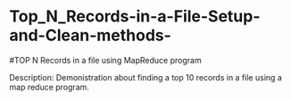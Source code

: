 # Top_N_Records-in-a-File-Setup-and-Clean-methods-
#TOP N Records in a file using MapReduce program

Description: Demonistration about finding a top 10 records in a file using a map reduce program.
